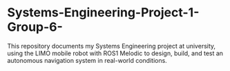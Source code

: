 # Systems-Engineering-Project-1-Group-6-
This repository documents my Systems Engineering project at university, using the LIMO mobile robot with ROS1 Melodic to design, build, and test an autonomous navigation system in real-world conditions.
